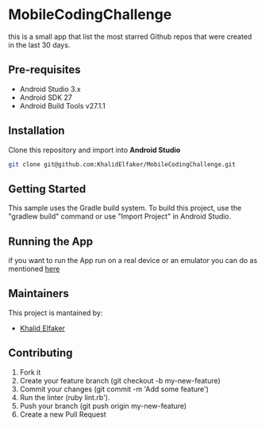# MobileCodingChallenge 
 this is a small app that list the most starred Github repos that were created in the last 30 days.

## Pre-requisites

- Android Studio 3.x
- Android SDK 27
- Android Build Tools v27.1.1

## Installation

Clone this repository and import into **Android Studio**
```bash
git clone git@github.com:KhalidElfaker/MobileCodingChallenge.git
```


## Getting Started

This sample uses the Gradle build system. To build this project, use the
"gradlew build" command or use "Import Project" in Android Studio.

## Running the App

if you want to run the App run on a real device or an emulator you can do as mentioned [here](https://developer.android.com/training/basics/firstapp/running-app)

## Maintainers

This project is mantained by:
* [Khalid Elfaker](https://github.com/KhalidElfaker)


## Contributing

1. Fork it
2. Create your feature branch (git checkout -b my-new-feature)
3. Commit your changes (git commit -m 'Add some feature')
4. Run the linter (ruby lint.rb').
5. Push your branch (git push origin my-new-feature)
6. Create a new Pull Request
